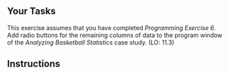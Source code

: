 <!-- manual -->

## Your Tasks

This exercise assumes that you have completed _Programming Exercise 6_. Add radio buttons for the remaining columns of data to the program window of the _Analyzing Basketball Statistics_ case study. (LO: 11.3)

<!--
{
    "CopyExercise": {
        "name": "11.6 program files",
        "copyTarget": "/chapter11/ex06/student/*",
        "pasteTarget": "/"
    }
}
-->

## Instructions
